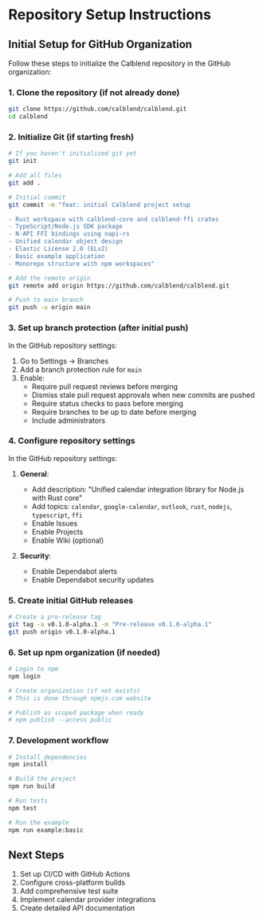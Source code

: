 # Repository Setup Instructions

## Initial Setup for GitHub Organization

Follow these steps to initialize the Calblend repository in the GitHub organization:

### 1. Clone the repository (if not already done)
```bash
git clone https://github.com/calblend/calblend.git
cd calblend
```

### 2. Initialize Git (if starting fresh)
```bash
# If you haven't initialized git yet
git init

# Add all files
git add .

# Initial commit
git commit -m "feat: initial Calblend project setup

- Rust workspace with calblend-core and calblend-ffi crates
- TypeScript/Node.js SDK package
- N-API FFI bindings using napi-rs
- Unified calendar object design
- Elastic License 2.0 (ELv2)
- Basic example application
- Monorepo structure with npm workspaces"

# Add the remote origin
git remote add origin https://github.com/calblend/calblend.git

# Push to main branch
git push -u origin main
```

### 3. Set up branch protection (after initial push)
In the GitHub repository settings:
1. Go to Settings → Branches
2. Add a branch protection rule for `main`
3. Enable:
   - Require pull request reviews before merging
   - Dismiss stale pull request approvals when new commits are pushed
   - Require status checks to pass before merging
   - Require branches to be up to date before merging
   - Include administrators

### 4. Configure repository settings
In the GitHub repository settings:
1. **General**:
   - Add description: "Unified calendar integration library for Node.js with Rust core"
   - Add topics: `calendar`, `google-calendar`, `outlook`, `rust`, `nodejs`, `typescript`, `ffi`
   - Enable Issues
   - Enable Projects
   - Enable Wiki (optional)

2. **Security**:
   - Enable Dependabot alerts
   - Enable Dependabot security updates

### 5. Create initial GitHub releases
```bash
# Create a pre-release tag
git tag -a v0.1.0-alpha.1 -m "Pre-release v0.1.0-alpha.1"
git push origin v0.1.0-alpha.1
```

### 6. Set up npm organization (if needed)
```bash
# Login to npm
npm login

# Create organization (if not exists)
# This is done through npmjs.com website

# Publish as scoped package when ready
# npm publish --access public
```

### 7. Development workflow
```bash
# Install dependencies
npm install

# Build the project
npm run build

# Run tests
npm test

# Run the example
npm run example:basic
```

## Next Steps

1. Set up CI/CD with GitHub Actions
2. Configure cross-platform builds
3. Add comprehensive test suite
4. Implement calendar provider integrations
5. Create detailed API documentation